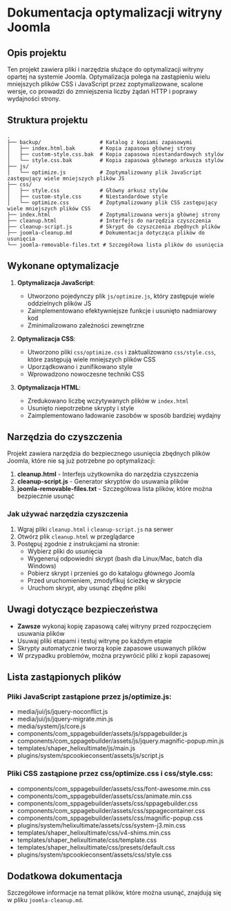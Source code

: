 # Dokumentacja optymalizacji witryny Joomla

## Opis projektu

Ten projekt zawiera pliki i narzędzia służące do optymalizacji witryny opartej na systemie Joomla. Optymalizacja polega na zastąpieniu wielu mniejszych plików CSS i JavaScript przez zoptymalizowane, scalone wersje, co prowadzi do zmniejszenia liczby żądań HTTP i poprawy wydajności strony.

## Struktura projektu

```
.
├── backup/                   # Katalog z kopiami zapasowymi
│   ├── index.html.bak        # Kopia zapasowa głównej strony
│   ├── custom-style.css.bak  # Kopia zapasowa niestandardowych stylów
│   └── style.css.bak         # Kopia zapasowa głównego arkusza stylów
├── js/
│   └── optimize.js           # Zoptymalizowany plik JavaScript zastępujący wiele mniejszych plików JS
├── css/
│   ├── style.css             # Główny arkusz stylów
│   ├── custom-style.css      # Niestandardowe style
│   └── optimize.css          # Zoptymalizowany plik CSS zastępujący wiele mniejszych plików CSS
├── index.html                # Zoptymalizowana wersja głównej strony
├── cleanup.html              # Interfejs do narzędzia czyszczenia
├── cleanup-script.js         # Skrypt do czyszczenia zbędnych plików
├── joomla-cleanup.md         # Dokumentacja dotycząca plików do usunięcia
└── joomla-removable-files.txt # Szczegółowa lista plików do usunięcia
```

## Wykonane optymalizacje

1. **Optymalizacja JavaScript**:

   - Utworzono pojedynczy plik `js/optimize.js`, który zastępuje wiele oddzielnych plików JS
   - Zaimplementowano efektywniejsze funkcje i usunięto nadmiarowy kod
   - Zminimalizowano zależności zewnętrzne

2. **Optymalizacja CSS**:

   - Utworzono pliki `css/optimize.css` i zaktualizowano `css/style.css`, które zastępują wiele mniejszych plików CSS
   - Uporządkowano i zunifikowano style
   - Wprowadzono nowoczesne techniki CSS

3. **Optymalizacja HTML**:
   - Zredukowano liczbę wczytywanych plików w `index.html`
   - Usunięto niepotrzebne skrypty i style
   - Zaimplementowano ładowanie zasobów w sposób bardziej wydajny

## Narzędzia do czyszczenia

Projekt zawiera narzędzia do bezpiecznego usunięcia zbędnych plików Joomla, które nie są już potrzebne po optymalizacji:

1. **cleanup.html** - Interfejs użytkownika do narzędzia czyszczenia
2. **cleanup-script.js** - Generator skryptów do usuwania plików
3. **joomla-removable-files.txt** - Szczegółowa lista plików, które można bezpiecznie usunąć

### Jak używać narzędzia czyszczenia

1. Wgraj pliki `cleanup.html` i `cleanup-script.js` na serwer
2. Otwórz plik `cleanup.html` w przeglądarce
3. Postępuj zgodnie z instrukcjami na stronie:
   - Wybierz pliki do usunięcia
   - Wygeneruj odpowiedni skrypt (bash dla Linux/Mac, batch dla Windows)
   - Pobierz skrypt i przenieś go do katalogu głównego Joomla
   - Przed uruchomieniem, zmodyfikuj ścieżkę w skrypcie
   - Uruchom skrypt, aby usunąć zbędne pliki

## Uwagi dotyczące bezpieczeństwa

- **Zawsze** wykonaj kopię zapasową całej witryny przed rozpoczęciem usuwania plików
- Usuwaj pliki etapami i testuj witrynę po każdym etapie
- Skrypty automatycznie tworzą kopie zapasowe usuwanych plików
- W przypadku problemów, można przywrócić pliki z kopii zapasowej

## Lista zastąpionych plików

### Pliki JavaScript zastąpione przez js/optimize.js:

- media/jui/js/jquery-noconflict.js
- media/jui/js/jquery-migrate.min.js
- media/system/js/core.js
- components/com_sppagebuilder/assets/js/sppagebuilder.js
- components/com_sppagebuilder/assets/js/jquery.magnific-popup.min.js
- templates/shaper_helixultimate/js/main.js
- plugins/system/spcookieconsent/assets/js/script.js

### Pliki CSS zastąpione przez css/optimize.css i css/style.css:

- components/com_sppagebuilder/assets/css/font-awesome.min.css
- components/com_sppagebuilder/assets/css/animate.min.css
- components/com_sppagebuilder/assets/css/sppagebuilder.css
- components/com_sppagebuilder/assets/css/sppagecontainer.css
- components/com_sppagebuilder/assets/css/magnific-popup.css
- plugins/system/helixultimate/assets/css/system-j3.min.css
- templates/shaper_helixultimate/css/v4-shims.min.css
- templates/shaper_helixultimate/css/template.css
- templates/shaper_helixultimate/css/presets/default.css
- plugins/system/spcookieconsent/assets/css/style.css

## Dodatkowa dokumentacja

Szczegółowe informacje na temat plików, które można usunąć, znajdują się w pliku `joomla-cleanup.md`.
